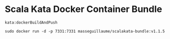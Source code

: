 # Scala Kata Docker Container Bundle

`kata:dockerBuildAndPush`

`sudo docker run -d -p 7331:7331 masseguillaume/scalakata-bundle:v1.1.5`